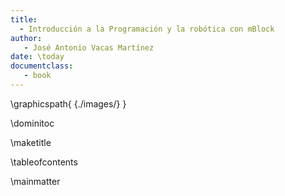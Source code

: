 ```yaml
---
title:
  - Introducción a la Programación y la robótica con mBlock
author:
   - José Antonio Vacas Martínez
date: \today
documentclass:
   - book
---
```

\graphicspath{ {./images/} }


\dominitoc

\maketitle

\tableofcontents

\mainmatter
